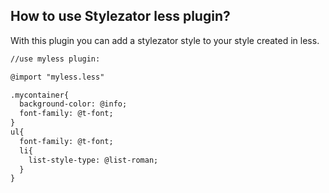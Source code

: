 ## How to use Stylezator less plugin?
With this plugin you can add a stylezator style to your style created in less.
```markdown
//use myless plugin:

@import "myless.less"

.mycontainer{
  background-color: @info;
  font-family: @t-font;
}
ul{
  font-family: @t-font;
  li{
    list-style-type: @list-roman;
  }
}
```
